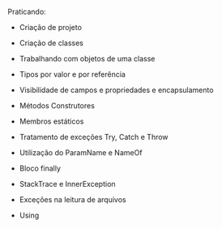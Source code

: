 Praticando: 
  - Criação de projeto
  
  - Criação de classes
   
  - Trabalhando com objetos de uma classe
   
  - Tipos por valor e por referência
  
  - Visibilidade de campos e propriedades e encapsulamento
  
  - Métodos Construtores
   
  - Membros estáticos
   
  - Tratamento de exceções Try, Catch e Throw
   
  - Utilização do ParamName e NameOf
   
  - Bloco finally
   
  - StackTrace e InnerException
  
  - Exceções na leitura de arquivos
  
  - Using
